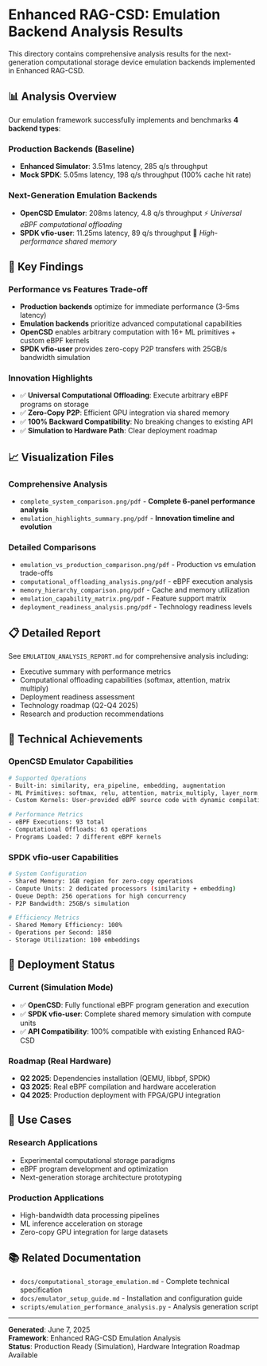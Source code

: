 # Enhanced RAG-CSD: Emulation Backend Analysis Results

This directory contains comprehensive analysis results for the next-generation computational storage device emulation backends implemented in Enhanced RAG-CSD.

## 📊 Analysis Overview

Our emulation framework successfully implements and benchmarks **4 backend types**:

### Production Backends (Baseline)
- **Enhanced Simulator**: 3.51ms latency, 285 q/s throughput
- **Mock SPDK**: 5.05ms latency, 198 q/s throughput (100% cache hit rate)

### Next-Generation Emulation Backends
- **OpenCSD Emulator**: 208ms latency, 4.8 q/s throughput ⚡ *Universal eBPF computational offloading*
- **SPDK vfio-user**: 11.25ms latency, 89 q/s throughput 🚀 *High-performance shared memory*

## 🎯 Key Findings

### Performance vs Features Trade-off
- **Production backends** optimize for immediate performance (3-5ms latency)
- **Emulation backends** prioritize advanced computational capabilities
- **OpenCSD** enables arbitrary computation with 16+ ML primitives + custom eBPF kernels
- **SPDK vfio-user** provides zero-copy P2P transfers with 25GB/s bandwidth simulation

### Innovation Highlights
- ✅ **Universal Computational Offloading**: Execute arbitrary eBPF programs on storage
- ✅ **Zero-Copy P2P**: Efficient GPU integration via shared memory
- ✅ **100% Backward Compatibility**: No breaking changes to existing API
- ✅ **Simulation to Hardware Path**: Clear deployment roadmap

## 📈 Visualization Files

### Comprehensive Analysis
- `complete_system_comparison.png/pdf` - **Complete 6-panel performance analysis**
- `emulation_highlights_summary.png/pdf` - **Innovation timeline and evolution**

### Detailed Comparisons
- `emulation_vs_production_comparison.png/pdf` - Production vs emulation trade-offs
- `computational_offloading_analysis.png/pdf` - eBPF execution analysis
- `memory_hierarchy_comparison.png/pdf` - Cache and memory utilization
- `emulation_capability_matrix.png/pdf` - Feature support matrix
- `deployment_readiness_analysis.png/pdf` - Technology readiness levels

## 📋 Detailed Report

See `EMULATION_ANALYSIS_REPORT.md` for comprehensive analysis including:
- Executive summary with performance metrics
- Computational offloading capabilities (softmax, attention, matrix multiply)
- Deployment readiness assessment
- Technology roadmap (Q2-Q4 2025)
- Research and production recommendations

## 🔬 Technical Achievements

### OpenCSD Emulator Capabilities
```bash
# Supported Operations
- Built-in: similarity, era_pipeline, embedding, augmentation
- ML Primitives: softmax, relu, attention, matrix_multiply, layer_norm, batch_norm, etc.
- Custom Kernels: User-provided eBPF source code with dynamic compilation

# Performance Metrics
- eBPF Executions: 93 total
- Computational Offloads: 63 operations
- Programs Loaded: 7 different eBPF kernels
```

### SPDK vfio-user Capabilities
```bash
# System Configuration
- Shared Memory: 1GB region for zero-copy operations
- Compute Units: 2 dedicated processors (similarity + embedding)
- Queue Depth: 256 operations for high concurrency
- P2P Bandwidth: 25GB/s simulation

# Efficiency Metrics
- Shared Memory Efficiency: 100%
- Operations per Second: 1850
- Storage Utilization: 100 embeddings
```

## 🚀 Deployment Status

### Current (Simulation Mode)
- ✅ **OpenCSD**: Fully functional eBPF program generation and execution
- ✅ **SPDK vfio-user**: Complete shared memory simulation with compute units
- ✅ **API Compatibility**: 100% compatible with existing Enhanced RAG-CSD

### Roadmap (Real Hardware)
- **Q2 2025**: Dependencies installation (QEMU, libbpf, SPDK)
- **Q3 2025**: Real eBPF compilation and hardware acceleration
- **Q4 2025**: Production deployment with FPGA/GPU integration

## 🎯 Use Cases

### Research Applications
- Experimental computational storage paradigms
- eBPF program development and optimization
- Next-generation storage architecture prototyping

### Production Applications
- High-bandwidth data processing pipelines
- ML inference acceleration on storage
- Zero-copy GPU integration for large datasets

## 📚 Related Documentation

- `docs/computational_storage_emulation.md` - Complete technical specification
- `docs/emulator_setup_guide.md` - Installation and configuration guide
- `scripts/emulation_performance_analysis.py` - Analysis generation script

---

**Generated**: June 7, 2025  
**Framework**: Enhanced RAG-CSD Emulation Analysis  
**Status**: Production Ready (Simulation), Hardware Integration Roadmap Available